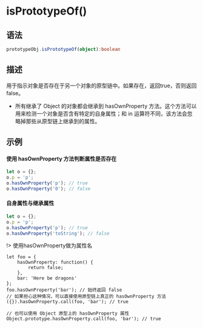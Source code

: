 # isPrototypeOf()

## 语法

```ts
prototypeObj.isPrototypeOf(object):boolean
```

## 描述
用于指示对象是否存在于另一个对象的原型链中。如果存在，返回true，否则返回false。

- 所有继承了 Object 的对象都会继承到 hasOwnProperty 方法。这个方法可以用来检测一个对象是否含有特定的自身属性；和 in 运算符不同，该方法会忽略掉那些从原型链上继承到的属性。

## 示例

#### 使用 hasOwnProperty 方法判断属性是否存在
```js
let o = {};
o.p = 'p';
o.hasOwnProperty('p'); // true
o.hasOwnProperty('0'); // false
```

#### 自身属性与继承属性
```js
let o = {};
o.p = 'p';
o.hasOwnProperty('p'); // true
o.hasOwnProperty('toString'); // false
```

!> 
使用hasOwnProperty做为属性名

```
let foo = {
    hasOwnProperty: function() {
        return false;
    },
    bar: 'Here be dragons'
};
foo.hasOwnProperty('bar'); // 始终返回 false
// 如果担心这种情况，可以直接使用原型链上真正的 hasOwnProperty 方法
({}).hasOwnProperty.call(foo, 'bar'); // true

// 也可以使用 Object 原型上的 hasOwnProperty 属性
Object.prototype.hasOwnProperty.call(foo, 'bar'); // true
```